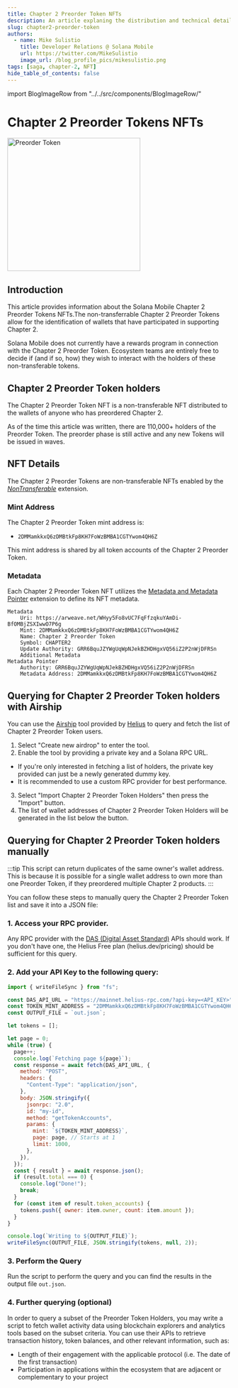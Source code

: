 ```yaml
---
title: Chapter 2 Preorder Token NFTs
description: An article explaning the distribution and technical details of the Chapter 2 Preorder Token NFTs.
slug: chapter2-preorder-token
authors:
  - name: Mike Sulistio
    title: Developer Relations @ Solana Mobile
    url: https://twitter.com/MikeSulistio
    image_url: /blog_profile_pics/mikesulistio.png
tags: [saga, chapter-2, NFT]
hide_table_of_contents: false
---
```


import BlogImageRow from "../../src/components/BlogImageRow/"

# Chapter 2 Preorder Tokens NFTs

<BlogImageRow>
  <img src="/blog_imgs/chapter2-preorder-token.jpeg" alt="Preorder Token" width="300" />
</BlogImageRow>

## Introduction

This article provides information about the Solana Mobile Chapter 2 Preorder Tokens NFTs.The non-transferrable Chapter 2 Preorder Tokens allow for the identification of wallets that have participated in supporting Chapter 2.

Solana Mobile does not currently have a rewards program in connection with the Chapter 2 Preorder Token. Ecosystem teams are entirely free to decide if (and if so, how) they wish to interact with the holders of these non-transferable tokens.

## Chapter 2 Preorder Token holders

The Chapter 2 Preorder Token NFT is a non-transferable NFT distributed to the wallets of anyone who has preordered Chapter 2.

As of the time this article was written, there are 110,000+ holders of the Preorder Token. The preorder phase is still active and any new Tokens will be issued in waves.

## NFT Details

The Chapter 2 Preorder Tokens are non-transferable NFTs enabled by the _[NonTransferable](https://solana.com/developers/guides/token-extensions/non-transferable)_ extension.

### Mint Address

The Chapter 2 Preorder Token mint address is:

- `2DMMamkkxQ6zDMBtkFp8KH7FoWzBMBA1CGTYwom4QH6Z`

This mint address is shared by all token accounts of the Chapter 2 Preorder Token.

### Metadata

Each Chapter 2 Preorder Token NFT utilizes the [Metadata and Metadata Pointer](https://solana.com/developers/guides/token-extensions/metadata-pointer) extension to define
its NFT metadata.

```
Metadata
    Uri: https://arweave.net/WHyy5Fo8vUC7FqFfzqkuYAmDi-BfOMBjZSXIwwO7P6g
    Mint: 2DMMamkkxQ6zDMBtkFp8KH7FoWzBMBA1CGTYwom4QH6Z
    Name: Chapter 2 Preorder Token
    Symbol: CHAPTER2
    Update Authority: GRR6BquJZYWgUqWpNJekBZHDHgxVQ56iZ2P2nWjDFRSn
    Additional Metadata
Metadata Pointer
    Authority: GRR6BquJZYWgUqWpNJekBZHDHgxVQ56iZ2P2nWjDFRSn
    Metadata Address: 2DMMamkkxQ6zDMBtkFp8KH7FoWzBMBA1CGTYwom4QH6Z
```

## Querying for Chapter 2 Preorder Token holders with Airship

You can use the [Airship](https://airship.helius.dev/) tool provided by [Helius](https://www.helius.dev/) to query and fetch the list of Chapter 2 Preorder Token users.

1. Select "Create new airdrop" to enter the tool.
2. Enable the tool by providing a private key and a Solana RPC URL.

- If you're only interested in fetching a list of holders, the private key provided can just be a newly generated dummy key.
- It is recommended to use a custom RPC provider for best performance.

3. Select "Import Chapter 2 Preorder Token Holders" then press the "Import" button.
4. The list of wallet addresses of Chapter 2 Preorder Token Holders will be generated in the list below the button.

## Querying for Chapter 2 Preorder Token holders manually

:::tip
This script can return duplicates of the same owner's wallet address.
This is because it is possible for a single wallet address to own more than one Preorder Token, if they preordered multiple Chapter 2 products.
:::

You can follow these steps to manually query the Chapter 2 Preorder Token list and save it into a JSON file:

### 1. Access your RPC provider.

Any RPC provider with the [DAS (Digital Asset Standard)](https://github.com/metaplex-foundation/digital-asset-standard-api) APIs should work. If you don't have one, the Helius Free plan (helius.dev/pricing) should be sufficient for this query.

### 2. Add your API Key to the following query:

```js
import { writeFileSync } from "fs";

const DAS_API_URL = "https://mainnet.helius-rpc.com/?api-key=<API_KEY>";
const TOKEN_MINT_ADDRESS = "2DMMamkkxQ6zDMBtkFp8KH7FoWzBMBA1CGTYwom4QH6Z";
const OUTPUT_FILE = `out.json`;

let tokens = [];

let page = 0;
while (true) {
  page++;
  console.log(`Fetching page ${page}`);
  const response = await fetch(DAS_API_URL, {
    method: "POST",
    headers: {
      "Content-Type": "application/json",
    },
    body: JSON.stringify({
      jsonrpc: "2.0",
      id: "my-id",
      method: "getTokenAccounts",
      params: {
        mint: `${TOKEN_MINT_ADDRESS}`,
        page: page, // Starts at 1
        limit: 1000,
      },
    }),
  });
  const { result } = await response.json();
  if (result.total === 0) {
    console.log("Done!");
    break;
  }
  for (const item of result.token_accounts) {
    tokens.push({ owner: item.owner, count: item.amount });
  }
}

console.log(`Writing to ${OUTPUT_FILE}`);
writeFileSync(OUTPUT_FILE, JSON.stringify(tokens, null, 2));
```

### 3. Perform the Query

Run the script to perform the query and you can find the results in the output file `out.json`.

### 4. Further querying (optional)

In order to query a subset of the Preorder Token Holders, you may write a script to fetch wallet activity data using blockchain explorers and analytics tools based on the subset criteria. You can use their APIs to retrieve transaction history, token balances, and other relevant information, such as:

- Length of their engagement with the applicable protocol (i.e. The date of the first transaction)
- Participation in applications within the ecosystem that are adjacent or complementary to your project
